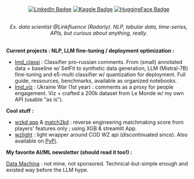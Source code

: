 <div align= "center" id="badges">
<a href="https://www.linkedin.com/in/matthieuvion/"><img src="https://img.shields.io/badge/LinkedIn-blue?style=flat&logo=linkedin&logoColor=white" alt="LinkedIn Badge"/></a>
<a href="https://www.kaggle.com/amadevs/code"><img src="https://img.shields.io/badge/Kaggle-20BEFF?style=flat&logo=Kaggle&logoColor=white" alt="Kaggle Badge"/></a>
<a href="https://huggingface.co/gentilrenard"><img src="https://img.shields.io/badge/HuggingFace-black?style=flat&logo=huggingface&logoColor=white" alt="HuggingFace Badge"/></a>
</div>
<br>
<p align="center"><i> Ex. data scientist @Linkfluence (Radarly). NLP, tabular data, time-series, APIs, but curious about anything, really.</i></p>
<br>
<b>Current projects : NLP, LLM fine-tuning / deployment optimization : </b>  

- [lmd_classi](https://github.com/matthieuvion/lmd_classi) : Classifier pro-russian comments. From (small) annotated data + baseline w/ SetFit to synthetic data generation, LLM (Mistral-7B) fine-tuning and e5-multi classifier w/ quantization for deployment. Full guide, ressources, benchmarks, available as organized notebooks.
- [lmd_viz](https://github.com/matthieuvion/lmd_viz) : Ukraine War (1st year) : comments as a proxy for people engagement. Viz + crafted a 200k dataset from Le Monde w/ my own API (usable "as is"). 

<b>Cool stuff :</b>  

- [wzkd app](https://github.com/matthieuvion/wzkd) & [match2kd](https://github.com/matthieuvion/match2kd) : reverse engineering matchmaking score from players' features only ; using XGB & streamlit App.
- [wzlight](https://github.com/matthieuvion/wzlight) :  light wrapper around COD WZ api (discontinuated since). Also available on [PyPi](https://pypi.org/project/wzlight/).


<b>My favorite AI/ML newsletter (should read it too!) :</b>  

[Data Machina](https://datamachina.com) : not mine, not sponsored. Technical-but-simple enough and existed way before the LLM hype.  
